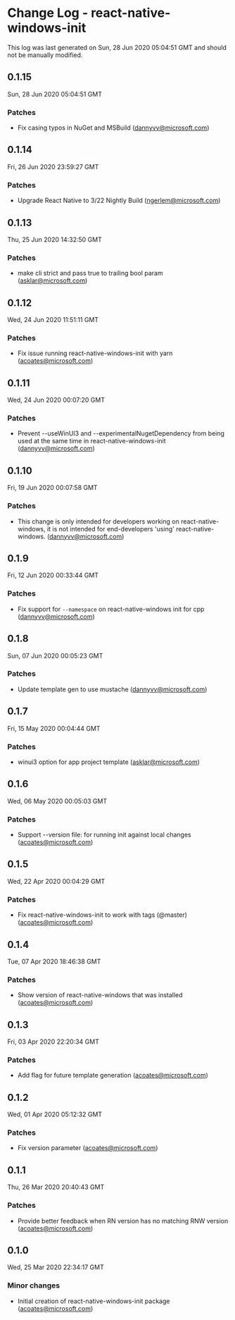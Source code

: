 # Change Log - react-native-windows-init

This log was last generated on Sun, 28 Jun 2020 05:04:51 GMT and should not be manually modified.

<!-- Start content -->

## 0.1.15

Sun, 28 Jun 2020 05:04:51 GMT

### Patches

- Fix casing typos in NuGet and MSBuild (dannyvv@microsoft.com)

## 0.1.14

Fri, 26 Jun 2020 23:59:27 GMT

### Patches

- Upgrade React Native to 3/22 Nightly Build (ngerlem@microsoft.com)

## 0.1.13

Thu, 25 Jun 2020 14:32:50 GMT

### Patches

- make cli strict and pass true to trailing bool param (asklar@microsoft.com)

## 0.1.12

Wed, 24 Jun 2020 11:51:11 GMT

### Patches

- Fix issue running react-native-windows-init with yarn (acoates@microsoft.com)

## 0.1.11

Wed, 24 Jun 2020 00:07:20 GMT

### Patches

- Prevent --useWinUI3 and --experimentalNugetDependency from being used at the same time in react-native-windows-init (dannyvv@microsoft.com)

## 0.1.10

Fri, 19 Jun 2020 00:07:58 GMT

### Patches

- This change is only intended for developers working on react-native-windows, it is not intended for end-developers 'using' react-native-windows. (dannyvv@microsoft.com)

## 0.1.9

Fri, 12 Jun 2020 00:33:44 GMT

### Patches

- Fix support for `--namespace` on react-native-windows init for cpp (dannyvv@microsoft.com)

## 0.1.8

Sun, 07 Jun 2020 00:05:23 GMT

### Patches

- Update template gen to use mustache (dannyvv@microsoft.com)

## 0.1.7

Fri, 15 May 2020 00:04:44 GMT

### Patches

- winui3 option for app project template (asklar@microsoft.com)

## 0.1.6

Wed, 06 May 2020 00:05:03 GMT

### Patches

- Support --version file:<path> for running init against local changes (acoates@microsoft.com)

## 0.1.5

Wed, 22 Apr 2020 00:04:29 GMT

### Patches

- Fix react-native-windows-init to work with tags (@master) (acoates@microsoft.com)

## 0.1.4

Tue, 07 Apr 2020 18:46:38 GMT

### Patches

- Show version of react-native-windows that was installed (acoates@microsoft.com)

## 0.1.3

Fri, 03 Apr 2020 22:20:34 GMT

### Patches

- Add flag for future template generation (acoates@microsoft.com)

## 0.1.2
Wed, 01 Apr 2020 05:12:32 GMT

### Patches

- Fix version parameter (acoates@microsoft.com)
## 0.1.1
Thu, 26 Mar 2020 20:40:43 GMT

### Patches

- Provide better feedback when RN version has no matching RNW version (acoates@microsoft.com)
## 0.1.0
Wed, 25 Mar 2020 22:34:17 GMT

### Minor changes

- Initial creation of react-native-windows-init package (acoates@microsoft.com)
